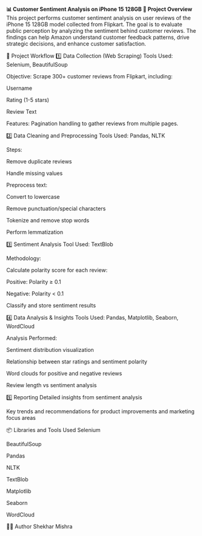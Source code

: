 **📊 Customer Sentiment Analysis on iPhone 15 128GB
📌 Project Overview**
This project performs customer sentiment analysis on user reviews of the iPhone 15 128GB model collected from Flipkart. The goal is to evaluate public perception by analyzing the sentiment behind customer reviews. The findings can help Amazon understand customer feedback patterns, drive strategic decisions, and enhance customer satisfaction.

🚀 Project Workflow
1️⃣ Data Collection (Web Scraping)
Tools Used: Selenium, BeautifulSoup

Objective: Scrape 300+ customer reviews from Flipkart, including:

Username

Rating (1-5 stars)

Review Text

Features: Pagination handling to gather reviews from multiple pages.

2️⃣ Data Cleaning and Preprocessing
Tools Used: Pandas, NLTK

Steps:

Remove duplicate reviews

Handle missing values

Preprocess text:

Convert to lowercase

Remove punctuation/special characters

Tokenize and remove stop words

Perform lemmatization

3️⃣ Sentiment Analysis
Tool Used: TextBlob

Methodology:

Calculate polarity score for each review:

Positive: Polarity ≥ 0.1

Negative: Polarity < 0.1

Classify and store sentiment results

4️⃣ Data Analysis & Insights
Tools Used: Pandas, Matplotlib, Seaborn, WordCloud

Analysis Performed:

Sentiment distribution visualization

Relationship between star ratings and sentiment polarity

Word clouds for positive and negative reviews

Review length vs sentiment analysis

5️⃣ Reporting
Detailed insights from sentiment analysis

Key trends and recommendations for product improvements and marketing focus areas

📦 Libraries and Tools Used
Selenium

BeautifulSoup

Pandas

NLTK

TextBlob

Matplotlib

Seaborn

WordCloud

👨‍💻 Author
Shekhar Mishra

